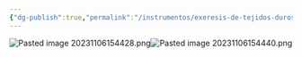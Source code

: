 ```yaml
---
{"dg-publish":true,"permalink":"/instrumentos/exeresis-de-tejidos-duros/forceps-para-exodoncias-de-dientes-maxilares/"}
---
```


![Pasted image 20231106154428.png](/img/user/Sem-1/Cirugia%20Bucal%20I/Medias/Pasted%20image%2020231106154428.png)![Pasted image 20231106154440.png](/img/user/Sem-1/Cirugia%20Bucal%20I/Medias/Pasted%20image%2020231106154440.png)
